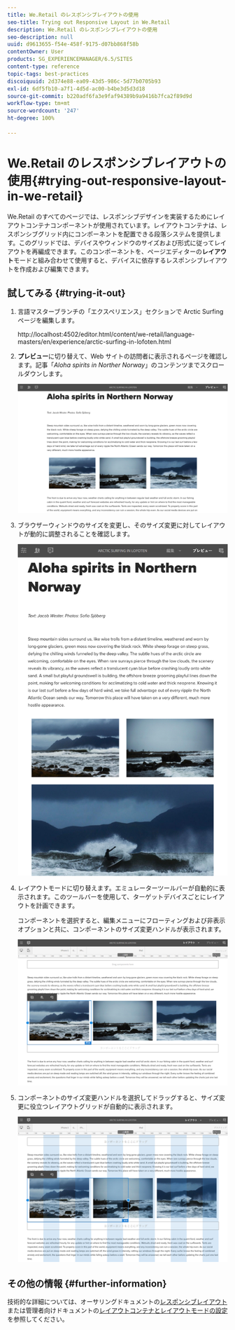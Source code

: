 ```yaml
---
title: We.Retail のレスポンシブレイアウトの使用
seo-title: Trying out Responsive Layout in We.Retail
description: We.Retail のレスポンシブレイアウトの使用
seo-description: null
uuid: d9613655-f54e-458f-9175-d07bb868f58b
contentOwner: User
products: SG_EXPERIENCEMANAGER/6.5/SITES
content-type: reference
topic-tags: best-practices
discoiquuid: 2d374e88-ea09-43d5-986c-5d77b0705b93
exl-id: 6df5fb10-a7f1-4d5d-ac00-b4be3d5d3d18
source-git-commit: b220adf6fa3e9faf94389b9a9416b7fca2f89d9d
workflow-type: tm+mt
source-wordcount: '247'
ht-degree: 100%

---
```


# We.Retail のレスポンシブレイアウトの使用{#trying-out-responsive-layout-in-we-retail}

We.Retail のすべてのページでは、レスポンシブデザインを実装するためにレイアウトコンテナコンポーネントが使用されています。レイアウトコンテナは、レスポンシブグリッド内にコンポーネントを配置できる段落システムを提供します。このグリッドでは、デバイスやウィンドウのサイズおよび形式に従ってレイアウトを再編成できます。このコンポーネントを、ページエディターの&#x200B;**レイアウト**&#x200B;モードと組み合わせて使用すると、デバイスに依存するレスポンシブレイアウトを作成および編集できます。

## 試してみる {#trying-it-out}

1. 言語マスターブランチの「エクスペリエンス」セクションで Arctic Surfing ページを編集します。

   http://localhost:4502/editor.html/content/we-retail/language-masters/en/experience/arctic-surfing-in-lofoten.html

1. **プレビュー**&#x200B;に切り替えて、Web サイトの訪問者に表示されるページを確認します。記事「*Aloha spirits in Norther Norway*」のコンテンツまでスクロールダウンします。

   ![chlimage_1-178](assets/chlimage_1-178.png)

1. ブラウザーウィンドウのサイズを変更し、そのサイズ変更に対してレイアウトが動的に調整されることを確認します。

   ![chlimage_1-179](assets/chlimage_1-179.png)

1. レイアウトモードに切り替えます。エミュレーターツールバーが自動的に表示されます。このツールバーを使用して、ターゲットデバイスごとにレイアウトを計画できます。

   コンポーネントを選択すると、編集メニューにフローティングおよび非表示オプションと共に、コンポーネントのサイズ変更ハンドルが表示されます。

   ![chlimage_1-180](assets/chlimage_1-180.png)

1. コンポーネントのサイズ変更ハンドルを選択してドラッグすると、サイズ変更に役立つレイアウトグリッドが自動的に表示されます。

   ![chlimage_1-181](assets/chlimage_1-181.png)

## その他の情報 {#further-information}

技術的な詳細については、オーサリングドキュメントの[レスポンシブレイアウト](/help/sites-authoring/responsive-layout.md)または管理者向けドキュメントの[レイアウトコンテナとレイアウトモードの設定](/help/sites-administering/configuring-responsive-layout.md)を参照してください。
